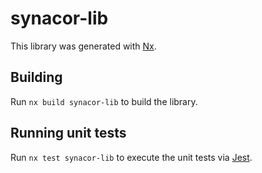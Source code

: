 # synacor-lib

This library was generated with [Nx](https://nx.dev).

## Building

Run `nx build synacor-lib` to build the library.

## Running unit tests

Run `nx test synacor-lib` to execute the unit tests via [Jest](https://jestjs.io).

